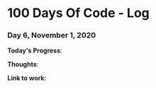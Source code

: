 # 100 Days Of Code - Log

### Day 6, November 1, 2020

**Today's Progress**:

**Thoughts**:

**Link to work:**